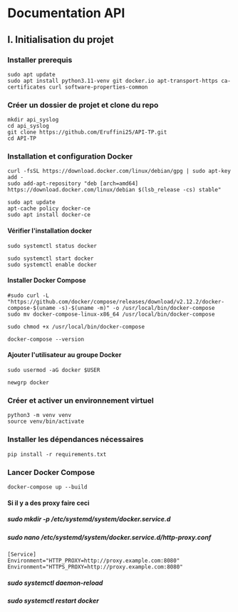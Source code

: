 # Documentation API

## I. Initialisation du projet


### Installer prerequis

```shell
sudo apt update
sudo apt install python3.11-venv git docker.io apt-transport-https ca-certificates curl software-properties-common
```

### Créer un dossier de projet et clone du repo

```shell
mkdir api_syslog
cd api_syslog
git clone https://github.com/Eruffini25/API-TP.git
cd API-TP
```

### Installation et configuration Docker

```shell
curl -fsSL https://download.docker.com/linux/debian/gpg | sudo apt-key add -
sudo add-apt-repository "deb [arch=amd64] https://download.docker.com/linux/debian $(lsb_release -cs) stable"
```

```shell
sudo apt update
apt-cache policy docker-ce
sudo apt install docker-ce
```

#### Vérifier l'installation docker

```shell
sudo systemctl status docker
```

```shell
sudo systemctl start docker
sudo systemctl enable docker
```

#### Installer Docker Compose

```shell
#sudo curl -L "https://github.com/docker/compose/releases/download/v2.12.2/docker-compose-$(uname -s)-$(uname -m)" -o /usr/local/bin/docker-compose
sudo mv docker-compose-linux-x86_64 /usr/local/bin/docker-compose
```

```shell
sudo chmod +x /usr/local/bin/docker-compose
```

```shell
docker-compose --version
```

#### Ajouter l'utilisateur au groupe Docker

```shell
sudo usermod -aG docker $USER
```

```shell
newgrp docker
```

### Créer et activer un environnement virtuel

```shell
python3 -m venv venv
source venv/bin/activate
```

### Installer les dépendances nécessaires

```shell
pip install -r requirements.txt
```

### Lancer Docker Compose

```shell
docker-compose up --build
```

#### Si il y a des proxy faire ceci

##### sudo mkdir -p /etc/systemd/system/docker.service.d
##### sudo nano /etc/systemd/system/docker.service.d/http-proxy.conf

```shell
[Service]
Environment="HTTP_PROXY=http://proxy.example.com:8080"
Environment="HTTPS_PROXY=http://proxy.example.com:8080"
```

##### sudo systemctl daemon-reload
##### sudo systemctl restart docker
